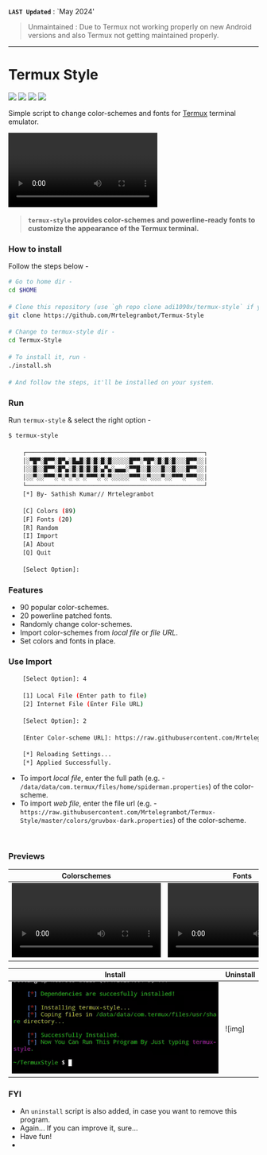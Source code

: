 **`LAST Updated`** : `May 2024'

> Unmaintained : Due to Termux not working properly on new Android versions and also Termux not getting maintained properly.

---

# Termux Style

<p align="left">
  <img src="https://img.shields.io/github/license/Mrtelegrambot/Termux-Style?style=for-the-badge">
  <img src="https://img.shields.io/github/stars/Mrtelegrambot/Termux-Style?style=for-the-badge">
  <img src="https://img.shields.io/github/forks/Mrtelegrambot/Termux-Style?color=teal&style=for-the-badge">
  <img src="https://img.shields.io/github/issues/Mrtelegrambot/Termux-Style?color=violet&style=for-the-badge">
</p>

Simple script to change color-schemes and fonts for [Termux](https://termux.com) terminal emulator.

![gif](images/main.mp4) <br />

> **`termux-style` provides color-schemes and powerline-ready fonts to customize the appearance of the Termux terminal.**

### How to install

Follow the steps below - 

```bash
# Go to home dir - 
cd $HOME

# Clone this repository (use `gh repo clone adi1090x/termux-style` if you want to use the GitHub CLI)- 
git clone https://github.com/Mrtelegrambot/Termux-Style

# Change to termux-style dir -
cd Termux-Style

# To install it, run -
./install.sh

# And follow the steps, it'll be installed on your system.
```

### Run

Run `termux-style` & select the right option -

```bash
$ termux-style

    ┌──────────────────────────────────────────────────┐
    │░▀█▀░█▀▀░█▀▄░█▄█░█░█░█░█░░░░░█▀▀░▀█▀░█░█░█░░░█▀▀░░│
    │░░█░░█▀▀░█▀▄░█░█░█░█░▄▀▄░▄▄▄░▀▀█░░█░░░█░░█░░░█▀▀░░│
    │░░▀░░▀▀▀░▀░▀░▀░▀░▀▀▀░▀░▀░░░░░▀▀▀░░▀░░░▀░░▀▀▀░▀▀▀░░│
    └──────────────────────────────────────────────────┘
    [*] By- Sathish Kumar// Mrtelegrambot 

    [C] Colors (89)
    [F] Fonts (20)
    [R] Random
    [I] Import
    [A] About
    [Q] Quit
    
    [Select Option]: 
```

### Features

+ 90 popular color-schemes.
+ 20 powerline patched fonts.
+ Randomly change color-schemes.
+ Import color-schemes from *local file* or *file URL*.
+ Set colors and fonts in place.

### Use Import
```bash
    [Select Option]: 4

    [1] Local File (Enter path to file)
    [2] Internet File (Enter File URL)

    [Select Option]: 2

    [Enter Color-scheme URL]: https://raw.githubusercontent.com/Mrtelegrambot/Termux-Style/master/colors/gruvbox-dark.properties

    [*] Reloading Settings...
    [*] Applied Successfully.
```

+ To import *local file*, enter the full path (e.g. - `/data/data/com.termux/files/home/spiderman.properties`) of the color-scheme.
+ To import *web file*, enter the file url (e.g. - `https://raw.githubusercontent.com/Mrtelegrambot/Termux-Style/master/colors/gruvbox-dark.properties`) of the color-scheme.
<br />

### Previews

|Colorschemes|Fonts|
|--|--|
|![img](images/colors.mp4)|![img](images/fonts.mp4)|


|Install|Uninstall|
|--|--|
|![img](images/install.gif)|![img]|

### FYI
- An `uninstall` script is also added, in case you want to remove this program.
- Again... If you can improve it, sure...
- Have fun!
- 
